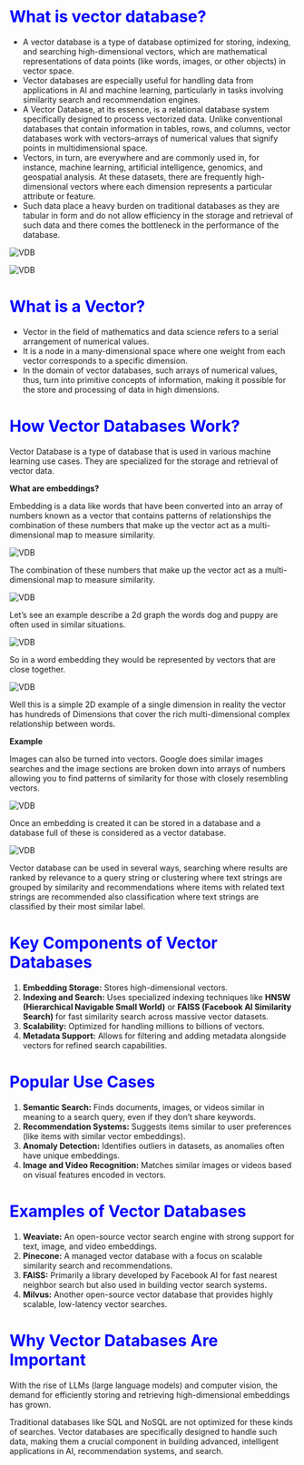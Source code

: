# <span style="color:Blue">**What is vector database?**</span>

- A vector database is a type of database optimized for storing, indexing, and searching high-dimensional vectors, which are mathematical representations of data points (like words, images, or other objects) in vector space.
- Vector databases are especially useful for handling data from applications in AI and machine learning, particularly in tasks involving similarity search and recommendation engines.
- A Vector Database, at its essence, is a relational database system specifically designed to process vectorized data. Unlike conventional databases that contain information in tables, rows, and columns, vector databases work with vectors–arrays of numerical values that signify points in multidimensional space.
- Vectors, in turn, are everywhere and are commonly used in, for instance, machine learning, artificial intelligence, genomics, and geospatial analysis. At these datasets, there are frequently high-dimensional vectors where each dimension represents a particular attribute or feature.
- Such data place a heavy burden on traditional databases as they are tabular in form and do not allow efficiency in the storage and retrieval of such data and there comes the bottleneck in the performance of the database.

![VDB](image/image.png)

![VDB](image/image1.png)

# <span style="color:Blue">**What is a Vector?**</span>

- Vector in the field of mathematics and data science refers to a serial arrangement of numerical values.
- It is a node in a many-dimensional space where one weight from each vector corresponds to a specific dimension.
- In the domain of vector databases, such arrays of numerical values, thus, turn into primitive concepts of information, making it possible for the store and processing of data in high dimensions.


# <span style="color:Blue">**How Vector Databases Work?**</span>

Vector Database is a type of database that is used in various machine learning use cases. They are specialized for the storage and retrieval of vector data.

**What are embeddings?**

Embedding is a data like words that have been converted into an array of numbers known as a vector that contains patterns of relationships the combination of these numbers that make up the vector act as a multi-dimensional map to measure similarity.

![VDB](image/image2.png)

The combination of these numbers that make up the vector act as a multi-dimensional map to measure similarity.

![VDB](image/image3.png)

Let’s see an example describe a 2d graph the words dog and puppy are often used in similar situations.

![VDB](image/image4.png)

So in a word embedding they would be represented by vectors that are close together.

![VDB](image/image5.png)

Well this is a simple 2D example of a single dimension in reality the vector has hundreds of Dimensions that cover the rich multi-dimensional complex relationship between words.

**Example**

Images can also be turned into vectors. Google does similar images searches and the image sections are broken down into arrays of numbers allowing you to find patterns of similarity for those with closely resembling vectors.

![VDB](image/image6.png)

Once an embedding is created it can be stored in a database and a database full of these is considered as a vector database.

![VDB](image/image7.png)

Vector database can be used in several ways, searching where results are ranked by relevance to a query string or clustering where text strings are grouped by similarity and recommendations where items with related text strings are recommended also classification where text strings are classified by their most similar label.



# <span style="color:Blue">**Key Components of Vector Databases**</span>

1. **Embedding Storage:** Stores high-dimensional vectors.
2. **Indexing and Search:** Uses specialized indexing techniques like **HNSW (Hierarchical Navigable Small World)** or **FAISS (Facebook AI Similarity Search)** for fast similarity search across massive vector datasets.
3. **Scalability:** Optimized for handling millions to billions of vectors.
4. **Metadata Support:** Allows for filtering and adding metadata alongside vectors for refined search capabilities.

# <span style="color:Blue">**Popular Use Cases**</span>

1. **Semantic Search:** Finds documents, images, or videos similar in meaning to a search query, even if they don’t share keywords.
2. **Recommendation Systems:** Suggests items similar to user preferences (like items with similar vector embeddings).
3. **Anomaly Detection:** Identifies outliers in datasets, as anomalies often have unique embeddings.
4. **Image and Video Recognition:** Matches similar images or videos based on visual features encoded in vectors.

# <span style="color:Blue">**Examples of Vector Databases**</span>

1. **Weaviate:** An open-source vector search engine with strong support for text, image, and video embeddings.
2. **Pinecone:** A managed vector database with a focus on scalable similarity search and recommendations.
3. **FAISS:** Primarily a library developed by Facebook AI for fast nearest neighbor search but also used in building vector search systems.
4. **Milvus:** Another open-source vector database that provides highly scalable, low-latency vector searches.

# <span style="color:Blue">**Why Vector Databases Are Important**</span>

With the rise of LLMs (large language models) and computer vision, the demand for efficiently storing and retrieving high-dimensional embeddings has grown.

Traditional databases like SQL and NoSQL are not optimized for these kinds of searches. Vector databases are specifically designed to handle such data, making them a crucial component in building advanced, intelligent applications in AI, recommendation systems, and search.
